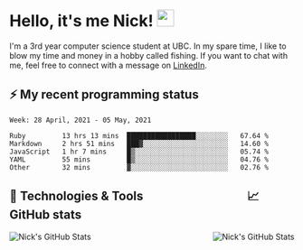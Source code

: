 
# Hello, it's me Nick! <img src="https://raw.githubusercontent.com/MartinHeinz/MartinHeinz/master/wave.gif" width="30px">

I'm a 3rd year computer science student at UBC. In my spare time, I like to blow my time and money in a hobby called fishing. If you want to chat with me, feel free to connect with a message on [LinkedIn](https://www.linkedin.com/in/nicholas-wong-a0a51510a/).

## ⚡️ My recent programming status
<!--START_SECTION:waka-->
```text
Week: 28 April, 2021 - 05 May, 2021

Ruby         13 hrs 13 mins  █████████████████░░░░░░░░   67.64 % 
Markdown     2 hrs 51 mins   ███▓░░░░░░░░░░░░░░░░░░░░░   14.60 % 
JavaScript   1 hr 7 mins     █▒░░░░░░░░░░░░░░░░░░░░░░░   05.74 % 
YAML         55 mins         █▒░░░░░░░░░░░░░░░░░░░░░░░   04.76 % 
Other        32 mins         ▓░░░░░░░░░░░░░░░░░░░░░░░░   02.76 % 
```
<!--END_SECTION:waka-->



## 🔧 Technologies & Tools &nbsp;&nbsp;&nbsp;&nbsp;&nbsp;&nbsp;&nbsp;&nbsp;&nbsp;&nbsp;&nbsp;&nbsp;&nbsp;&nbsp;&nbsp;&nbsp;&nbsp;&nbsp;&nbsp;&nbsp;&nbsp;&nbsp;&nbsp;&nbsp;&nbsp;&nbsp;&nbsp;&nbsp;&nbsp;&nbsp;&nbsp;&nbsp;&nbsp;&nbsp;&nbsp;&nbsp;📈 GitHub stats
<a href="https://github.com/kozr/kozr">
  <img align="right" src="https://github-readme-stats.vercel.app/api?username=kozr&show_icons=true&line_height=27&count_private=true&title_color=ffffff&text_color=c9cacc&icon_color=2bbc8a&bg_color=1d1f21" alt="Nick's GitHub Stats" />
</a>
<a href="https://github.com/kozr/kozr">
  <img align="left" src="https://github-readme-stats.vercel.app/api/top-langs?username=kozr&show_icons=true&line_height=27&&hide=css,html&title_color=ffffff&text_color=c9cacc&icon_color=2bbc8a&bg_color=1d1f21" alt="Nick's GitHub Stats" />
</a>
